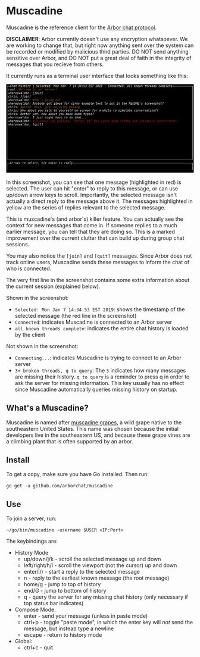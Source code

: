 # Muscadine

Muscadine is the reference client for the [Arbor chat protocol](https://github.com/arborchat/protocol).

**DISCLAIMER**: Arbor currently doesn't use any encryption whatsoever. We are working to change that, but
right now anything sent over the system can be recorded or modified by malicious third parties. DO NOT
send anything sensitive over Arbor, and DO NOT put a great deal of faith in the integrity of messages
that you recieve from others.

It currently runs as a terminal user interface that looks something like this:

![muscadine screenshot](./img/readme-screenshot.png)

In this screenshot, you can see that one message (highlighted in red) is selected. The user can hit "enter"
to reply to this message, or can use up/down arrow keys to scroll. Importantly, the selected message isn't
actually a direct reply to the message above it. The messages highlighted in yellow are the series of replies
relevant to the selected message.

This is muscadine's (and arbor's) killer feature. You can actually see the context for new messages that come
in. If someone replies to a much earlier message, you can tell that they are doing so. This is a marked improvement
over the current clutter that can build up during group chat sessions.

You may also notice the `[join]` and `[quit]` messages. Since Arbor does not track online users, Muscadine sends these
messages to inform the chat of who is connected.

The very first line in the screenshot contains some extra information about the current session (explained below).

Shown in the screenshot:
- `Selected: Mon Jan 7 14:34:53 EST 2019`: shows the timestamp of the selected message (the red line in the screenshot)
- `Connected`: indicates Muscadine is connected to an Arbor server
- `all known threads complete`: indicates the entire chat history is loaded by the client

Not shown in the screenshot:
- `Connecting...`: indicates Muscadine is trying to connect to an Arbor server
- `3+ broken threads, q to query`: The `3` indicates how many messages are missing their history. `q to query` is a reminder to press q in order to ask 
the server for missing information. This key usually has no effect since Muscadine automatically queries missing history on startup.

## What's a Muscadine?

Muscadine is named after [muscadine grapes](https://en.wikipedia.org/wiki/Vitis_rotundifolia), a wild grape native to the
southeastern United States. This name was chosen because the initial developers live in the southeastern US, and because
these grape vines are a climbing plant that is often supported by an arbor.

## Install

To get a copy, make sure you have Go installed. Then run:

```
go get -u github.com/arborchat/muscadine
```

## Use

To join a server, run:

```
~/go/bin/muscadine -username $USER <IP:Port>
```

The keybindings are:

- History Mode
    - up/down/j/k - scroll the selected message up and down
    - left/right/h/l - scroll the viewport (not the cursor) up and down
    - enter/i/r - start a reply to the selected message
    - n - reply to the earliest known message (the root message)
    - home/g - jump to top of history
    - end/G - jump to bottom of history
    - q - query the server for any missing chat history (only necessary if top status bar indicates)
- Compose Mode:
    - enter - send your message (unless in paste mode)
    - ctrl+p - toggle "paste mode", in which the enter key will *not* send the message, but instead type a newline
    - escape - return to history mode
- Global:
    - ctrl+c - quit

